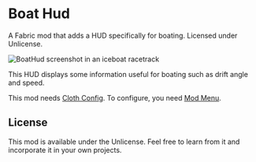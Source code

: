 # Boat Hud

A Fabric mod that adds a HUD specifically for boating.
Licensed under Unlicense.

![BoatHud screenshot in an iceboat racetrack](.github/screenshot.png)

This HUD displays some information useful for boating such as drift angle and speed.

This mod needs [Cloth Config](https://github.com/shedaniel/cloth-config).
To configure, you need [Mod Menu](https://github.com/TerraformersMC/ModMenu/).

## License

This mod is available under the Unlicense.
Feel free to learn from it and incorporate it in your own projects.
